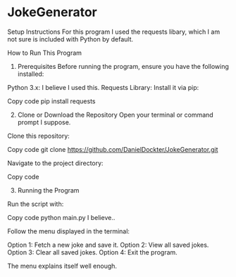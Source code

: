 # JokeGenerator
Setup Instructions
For this program I used the requests libary, which I am not sure is included with Python by default. 

How to Run This Program
1. Prerequisites
Before running the program, ensure you have the following installed:

Python 3.x: I believe I used this.
Requests Library: Install it via pip:

Copy code
pip install requests

2. Clone or Download the Repository
Open your terminal or command prompt I suppose.

Clone this repository:

Copy code
git clone https://github.com/DanielDockter/JokeGenerator.git

Navigate to the project directory:

Copy code

3. Running the Program

Run the script with:

Copy code
python main.py I believe..

Follow the menu displayed in the terminal:

Option 1: Fetch a new joke and save it.
Option 2: View all saved jokes.
Option 3: Clear all saved jokes.
Option 4: Exit the program.

The menu explains itself well enough. 